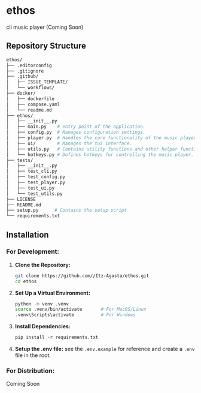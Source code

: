 # ethos

cli music player (Coming Soon)

## Repository Structure

```bash
ethos/
├── .editorconfig
├── .gitignore
├── .github/
│   ├── ISSUE_TEMPLATE/
│   └── workflows/
├── docker/
│   ├── dockerfile
│   ├── compose.yaml
│   └── readme.md
├── ethos/
│   ├── __init__.py
│   ├── main.py    # entry point of the application.
│   ├── config.py  # Manages configuration settings.
│   ├── player.py  # Handles the core functionality of the music player.
│   ├── ui/        # Manages the tui interface.
│   ├── utils.py   # Contains utility functions and other helper functions.
│   └── hotkeys.py # Defines hotkeys for controlling the music player.
├── tests/
│   ├── __init__.py
│   ├── test_cli.py
│   ├── test_config.py
│   ├── test_player.py
│   ├── test_ui.py
│   └── test_utils.py
├── LICENSE
├── README.md
├── setup.py      # Contains the setup script
└── requirements.txt
```

## Installation

### For Development:

1. **Clone the Repository:**
   ```bash
   git clone https://github.com//Itz-Agasta/ethos.git
   cd ethos
   ```
2. **Set Up a Virtual Environment:**

   ```bash
   python -m venv .venv
   source .venv/bin/activate       # For MacOS/Linux
   .venv\Scripts\activate          # For Windows
   ```

3. **Install Dependencies:**
   ```python
   pip install -r requirements.txt
   ```
4. **Setup the .env file:** see the `.env.example` for reference and create a `.env` file in the root.

### For Distribution:

Coming Soon
